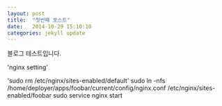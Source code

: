 ```yaml
---
layout: post
title:  "첫번째 포스트"
date:   2014-10-29 15:10:10
categories: jekyll update
---
```


블로그 테스트입니다.

'nginx setting'

'sudo rm /etc/nginx/sites-enabled/default'
sudo ln -nfs /home/deployer/apps/foobar/current/config/nginx.conf /etc/nginx/sites-enabled/foobar
sudo service nginx start